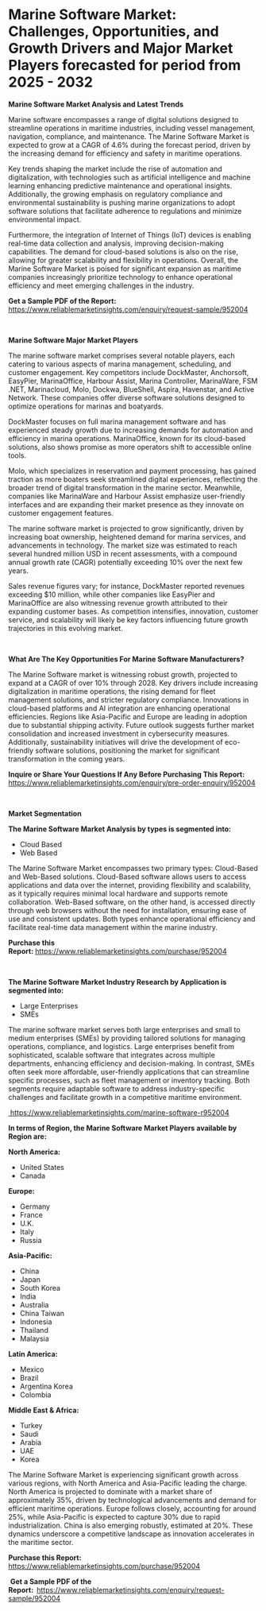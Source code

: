 <p><h1>Marine Software Market: Challenges, Opportunities, and Growth Drivers and Major Market Players forecasted for period from 2025 - 2032</h1></p><p><strong>Marine Software Market Analysis and Latest Trends</strong></p>
<p><p>Marine software encompasses a range of digital solutions designed to streamline operations in maritime industries, including vessel management, navigation, compliance, and maintenance. The Marine Software Market is expected to grow at a CAGR of 4.6% during the forecast period, driven by the increasing demand for efficiency and safety in maritime operations.</p><p>Key trends shaping the market include the rise of automation and digitalization, with technologies such as artificial intelligence and machine learning enhancing predictive maintenance and operational insights. Additionally, the growing emphasis on regulatory compliance and environmental sustainability is pushing marine organizations to adopt software solutions that facilitate adherence to regulations and minimize environmental impact.</p><p>Furthermore, the integration of Internet of Things (IoT) devices is enabling real-time data collection and analysis, improving decision-making capabilities. The demand for cloud-based solutions is also on the rise, allowing for greater scalability and flexibility in operations. Overall, the Marine Software Market is poised for significant expansion as maritime companies increasingly prioritize technology to enhance operational efficiency and meet emerging challenges in the industry.</p></p>
<p><strong>Get a Sample PDF of the Report:&nbsp;</strong> <a href="https://www.reliablemarketinsights.com/enquiry/request-sample/952004?utm_campaign=2193&utm_medium=2&utm_source=Github&utm_content=ia&utm_term=17042025&utm_id=marine-software">https://www.reliablemarketinsights.com/enquiry/request-sample/952004</a></p>
<p>&nbsp;</p>
<p><strong>Marine Software Major Market Players</strong></p>
<p><p>The marine software market comprises several notable players, each catering to various aspects of marina management, scheduling, and customer engagement. Key competitors include DockMaster, Anchorsoft, EasyPier, MarinaOffice, Harbour Assist, Marina Controller, MarinaWare, FSM .NET, Marinacloud, Molo, Dockwa, BlueShell, Aspira, Havenstar, and Active Network. These companies offer diverse software solutions designed to optimize operations for marinas and boatyards.</p><p>DockMaster focuses on full marina management software and has experienced steady growth due to increasing demands for automation and efficiency in marina operations. MarinaOffice, known for its cloud-based solutions, also shows promise as more operators shift to accessible online tools.</p><p>Molo, which specializes in reservation and payment processing, has gained traction as more boaters seek streamlined digital experiences, reflecting the broader trend of digital transformation in the marine sector. Meanwhile, companies like MarinaWare and Harbour Assist emphasize user-friendly interfaces and are expanding their market presence as they innovate on customer engagement features.</p><p>The marine software market is projected to grow significantly, driven by increasing boat ownership, heightened demand for marina services, and advancements in technology. The market size was estimated to reach several hundred million USD in recent assessments, with a compound annual growth rate (CAGR) potentially exceeding 10% over the next few years.</p><p>Sales revenue figures vary; for instance, DockMaster reported revenues exceeding $10 million, while other companies like EasyPier and MarinaOffice are also witnessing revenue growth attributed to their expanding customer bases. As competition intensifies, innovation, customer service, and scalability will likely be key factors influencing future growth trajectories in this evolving market.</p></p>
<p>&nbsp;</p>
<p><strong>What Are The Key Opportunities For Marine Software Manufacturers?</strong></p>
<p><p>The Marine Software market is witnessing robust growth, projected to expand at a CAGR of over 10% through 2028. Key drivers include increasing digitalization in maritime operations, the rising demand for fleet management solutions, and stricter regulatory compliance. Innovations in cloud-based platforms and AI integration are enhancing operational efficiencies. Regions like Asia-Pacific and Europe are leading in adoption due to substantial shipping activity. Future outlook suggests further market consolidation and increased investment in cybersecurity measures. Additionally, sustainability initiatives will drive the development of eco-friendly software solutions, positioning the market for significant transformation in the coming years.</p></p>
<p><strong>Inquire or Share Your Questions If Any Before Purchasing This Report:</strong> <a href="https://www.reliablemarketinsights.com/enquiry/pre-order-enquiry/952004?utm_campaign=2193&utm_medium=2&utm_source=Github&utm_content=ia&utm_term=17042025&utm_id=marine-software">https://www.reliablemarketinsights.com/enquiry/pre-order-enquiry/952004</a></p>
<p>&nbsp;</p>
<p><strong>Market Segmentation</strong></p>
<p><strong>The Marine Software Market Analysis by types is segmented into:</strong></p>
<p><ul><li>Cloud Based</li><li>Web Based</li></ul></p>
<p><p>The Marine Software Market encompasses two primary types: Cloud-Based and Web-Based solutions. Cloud-Based software allows users to access applications and data over the internet, providing flexibility and scalability, as it typically requires minimal local hardware and supports remote collaboration. Web-Based software, on the other hand, is accessed directly through web browsers without the need for installation, ensuring ease of use and consistent updates. Both types enhance operational efficiency and facilitate real-time data management within the marine industry.</p></p>
<p><strong>Purchase this Report:&nbsp;</strong><a href="https://www.reliablemarketinsights.com/purchase/952004?utm_campaign=2193&utm_medium=2&utm_source=Github&utm_content=ia&utm_term=17042025&utm_id=marine-software">https://www.reliablemarketinsights.com/purchase/952004</a></p>
<p>&nbsp;</p>
<p><strong>The Marine Software Market Industry Research by Application is segmented into:</strong></p>
<p><ul><li>Large Enterprises</li><li>SMEs</li></ul></p>
<p><p>The marine software market serves both large enterprises and small to medium enterprises (SMEs) by providing tailored solutions for managing operations, compliance, and logistics. Large enterprises benefit from sophisticated, scalable software that integrates across multiple departments, enhancing efficiency and decision-making. In contrast, SMEs often seek more affordable, user-friendly applications that can streamline specific processes, such as fleet management or inventory tracking. Both segments require adaptable software to address industry-specific challenges and facilitate growth in a competitive maritime environment.</p></p>
<p><a href="https://www.reliablemarketinsights.com/marine-software-r952004?utm_campaign=2193&utm_medium=2&utm_source=Github&utm_content=ia&utm_term=17042025&utm_id=marine-software">&nbsp;https://www.reliablemarketinsights.com/marine-software-r952004</a></p>
<p><strong>In terms of Region, the Marine Software Market Players available by Region are:</strong></p>
<p>
    <p> <strong> North America: </strong>
        <ul>
            <li>United States</li>
            <li>Canada</li>
        </ul>
        </p> 
    <p> <strong> Europe: </strong>
        <ul>
            <li>Germany</li>
            <li>France</li>
            <li>U.K.</li>
            <li>Italy</li>
            <li>Russia</li>
        </ul>
        </p> 
    <p> <strong> Asia-Pacific: </strong>
        <ul>
            <li>China</li>
            <li>Japan</li>
            <li>South Korea</li>
            <li>India</li>
            <li>Australia</li>
            <li>China Taiwan</li>
            <li>Indonesia</li>
            <li>Thailand</li>
            <li>Malaysia</li>
        </ul>
        </p> 
    <p> <strong> Latin America: </strong>
        <ul>
            <li>Mexico</li>
            <li>Brazil</li>
            <li>Argentina Korea</li>
            <li>Colombia</li>
        </ul>
        </p> 
    <p> <strong> Middle East & Africa: </strong>
        <ul>
            <li>Turkey</li>
            <li>Saudi</li>
            <li>Arabia</li>
            <li>UAE</li>
            <li>Korea</li>
        </ul>
    </p>
    </p>
<p><p>The Marine Software Market is experiencing significant growth across various regions, with North America and Asia-Pacific leading the charge. North America is projected to dominate with a market share of approximately 35%, driven by technological advancements and demand for efficient maritime operations. Europe follows closely, accounting for around 25%, while Asia-Pacific is expected to capture 30% due to rapid industrialization. China is also emerging robustly, estimated at 20%. These dynamics underscore a competitive landscape as innovation accelerates in the maritime sector.</p></p>
<p><strong>Purchase this Report: </strong><a href="https://www.reliablemarketinsights.com/purchase/952004?utm_campaign=2193&utm_medium=2&utm_source=Github&utm_content=ia&utm_term=17042025&utm_id=marine-software">https://www.reliablemarketinsights.com/purchase/952004</a></p>
<p>&nbsp;<strong>Get a Sample PDF of the Report:&nbsp;&nbsp;</strong><a href="https://www.reliablemarketinsights.com/enquiry/request-sample/952004?utm_campaign=2193&utm_medium=2&utm_source=Github&utm_content=ia&utm_term=17042025&utm_id=marine-software">https://www.reliablemarketinsights.com/enquiry/request-sample/952004</a></p>
<p><strong></strong></p>
<p><p></p><p></p><p></p></p>